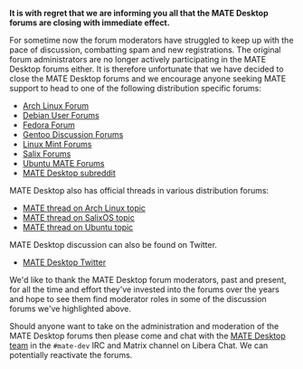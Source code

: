 <!-- 
.. link: 
.. description: MATE Desktop discussion forums are closing
.. tags: MATE,forums,private
.. date: 2016/07/28 13:00:00
.. title: MATE Desktop discussion forums are closing
.. slug: 2016-07-28-mate-forums-are-closing
.. author: Webmaster
-->

**It is with regret that we are informing you all that the MATE Desktop forums are closing with immediate 
effect.**

For sometime now the forum moderators have struggled to keep up with the pace of discussion, combatting spam
and new registrations. The original forum administrators are no longer actively participating in the MATE 
Desktop forums either. It is therefore unfortunate that we have decided to close the MATE Desktop forums
and we encourage anyone seeking MATE support to head to one of the following distribution specific forums:

  * [Arch Linux Forum](https://bbs.archlinux.org/)
  * [Debian User Forums](http://forums.debian.net/)
  * [Fedora Forum](https://fedoraforum.org/)
  * [Gentoo Discussion Forums](https://forums.gentoo.org/)
  * [Linux Mint Forums](https://forums.linuxmint.com/)
  * [Salix Forums](https://www.salixos.org/)
  * [Ubuntu MATE Forums](https://ubuntu-mate.community)
  * [MATE Desktop subreddit](https://www.reddit.com/r/MATEDesktop)

MATE Desktop also has official threads in various distribution forums:

  * [MATE thread on Arch Linux topic](https://bbs.archlinux.org/viewtopic.php?id=121162&p=1)
  * [MATE thread on SalixOS topic](https://www.salixos.org/forum/viewtopic.php?f=17&t=3371)
  * [MATE thread on Ubuntu topic](https://ubuntuforums.org/showthread.php?p=11333073)

MATE Desktop discussion can also be found on Twitter.

  * [MATE Desktop Twitter](https://twitter.com/mate_desktop)

We'd like to thank the MATE Desktop forum moderators, past and present, for all the time and effort they've 
invested into the forums over the years and hope to see them find moderator roles in some of the discussion 
forums we've highlighted above.

Should anyone want to take on the administration and moderation of the MATE Desktop forums then please come 
and chat with the [MATE Desktop team](/team/) in the `#mate-dev` IRC and Matrix channel on Libera Chat. We
can potentially reactivate the forums.
